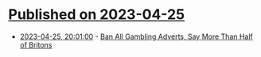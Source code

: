 # [Published on 2023-04-25](index.md)

* [2023-04-25, 20:01:00](https://tech.slashdot.org/story/23/04/25/1959249/ban-all-gambling-adverts-say-more-than-half-of-britons?utm_source=rss1.0mainlinkanon&utm_medium=feed) - [Ban All Gambling Adverts, Say More Than Half of Britons](https://tech.slashdot.org/story/23/04/25/1959249/ban-all-gambling-adverts-say-more-than-half-of-britons?utm_source=rss1.0mainlinkanon&utm_medium=feed)
